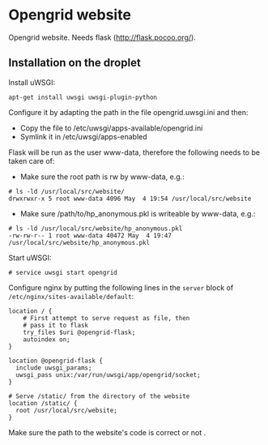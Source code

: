 # Opengrid website

Opengrid website. Needs flask (http://flask.pocoo.org/).

## Installation on the droplet

Install uWSGI:

    apt-get install uwsgi uwsgi-plugin-python

Configure it by adapting the path in the file opengrid.uwsgi.ini and then:

 * Copy the file to /etc/uwsgi/apps-available/opengrid.ini
 * Symlink it in /etc/uwsgi/apps-enabled

Flask will be run as the user www-data, therefore the following needs to be taken care of:

 * Make sure the root path is rw by www-data, e.g.:
```
# ls -ld /usr/local/src/website/
drwxrwxr-x 5 root www-data 4096 May  4 19:54 /usr/local/src/website
```
 * Make sure /path/to/hp_anonymous.pkl is writeable by www-data, e.g.:
```
# ls -ld /usr/local/src/website/hp_anonymous.pkl 
-rw-rw-r-- 1 root www-data 40472 May  4 19:47 /usr/local/src/website/hp_anonymous.pkl
```

Start uWSGI:

    # service uwsgi start opengrid

Configure nginx by putting the following lines in the `server` block 
of `/etc/nginx/sites-available/default`:

    location / {
    	# First attempt to serve request as file, then
    	# pass it to flask 
    	try_files $uri @opengrid-flask;
    	autoindex on;
    }
    
    location @opengrid-flask {
      include uwsgi_params;
      uwsgi_pass unix:/var/run/uwsgi/app/opengrid/socket;
    }
    
    # Serve /static/ from the directory of the website
    location /static/ {
      root /usr/local/src/website;
    }

Make sure the path to the website's code is correct or not .

